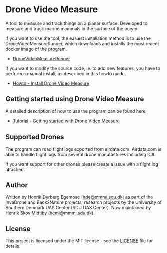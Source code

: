 # Drone Video Measure

A tool to measure and track things on a planar surface.
Developed to measure and track marine mammals in the surface of the ocean.

If you want to use the tool, the easiest installation method is to use the
DroneVideoMeasureRunner, which downloads and installs the most recent
docker image of the program.

* [DroneVideoMeasureRunner](https://github.com/henrikmidtiby/DroneVideoMeasureRunner)

If you want to modify the source code, ie. to add new features, you have to
perform a manual install, as described in this howto guide.

* [Howto - Install Drone Video Measure](documentation/Howto-InstallDroneVideoMeasure.md)


## Getting started using Drone Video Measure

A detailed description of how to use the program can be found here:
* [Tutorial - Getting started with Drone Video Measure](documentation/Tutorial-GettingStartedWithDroneVideoMeasure.md)


## Supported Drones

The program can read flight logs exported from airdata.com.
Airdata.com is able to handle flight logs from several drone manufactures including DJI.

If you want support for other drones please create a issue with a flight log attached.


## Author

Written by Henrik Dyrberg Egemose (hde@mmmi.sdu.dk) as part of the InvaDrone and Back2Nature projects,
research projects by the University of Southern Denmark UAS Center (SDU UAS Center).
Now maintained by Henrik Skov Midtiby (hemi@mmmi.sdu.dk).


## License

This project is licensed under the MIT license - see the [LICENSE](LICENSE) file for details.
